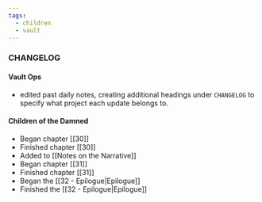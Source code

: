 ```yaml
---
tags:
  - children
  - vault
---
```

### CHANGELOG

#### Vault Ops
- edited past daily notes, creating additional headings under `CHANGELOG` to specify what project each update belongs to.

#### Children of the Damned
- Began chapter [[30]]
- Finished chapter [[30]]
- Added to [[Notes on the Narrative]]
- Began chapter [[31]]
- Finished chapter [[31]]
- Began the [[32 - Epilogue|Epilogue]] 
- Finished the [[32 - Epilogue|Epilogue]] 